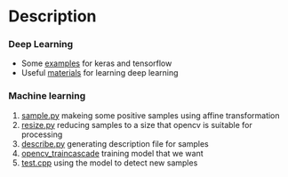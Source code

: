 # Description
### Deep Learning
* Some [examples](./deep-learning/example) for keras and tensorflow
* Useful [materials](./deep-learning/materials) for learning deep learning
### Machine learning
1. [sample.py](./traincascade/sample.py) makeing some positive samples using affine transformation
2. [resize.py](./traincascade/resize.py) reducing samples to a size that opencv is suitable for processing
3. [describe.py](./traincascade/describe.py) generating description file for samples
4. [opencv_traincascade](./traincascade/opencv_traincascade) training model that we want
5. [test.cpp](./traincascade/test.cpp) using the model to detect new samples